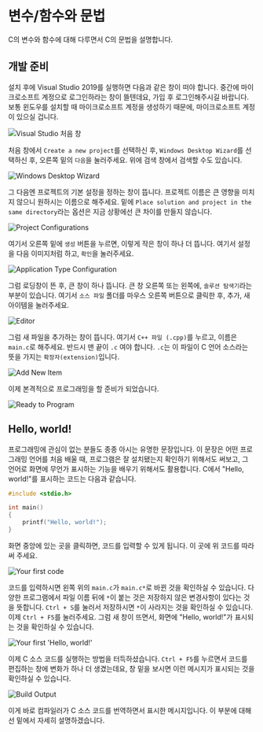 # 변수/함수와 문법

C의 변수와 함수에 대해 다루면서 C의 문법을 설명합니다.

## 개발 준비

설치 후에 Visual Studio 2019를 실행하면 다음과 같은 창이 떠야 합니다. 중간에 마이크로소프트 계정으로 로그인하라는 창이 뜰텐데요, 가입 후 로그인해주시길 바랍니다. 보통 윈도우를 설치할 때 마이크로소프트 계정을 생성하기 때문에, 마이크로소프트 계정이 있으실 겁니다.

![Visual Studio 처음 창](img/1.png "Visual Studio 처음 창")

처음 창에서 `Create a new project`를 선택하신 후, `Windows Desktop Wizard`를 선택하신 후, 오른쪽 밑의 `다음`을 눌러주세요. 위에 검색 창에서 검색할 수도 있습니다.

![Windows Desktop Wizard](img/2.png "Windows Desktop Wizard")

그 다음엔 프로젝트의 기본 설정을 정하는 창이 뜹니다. 프로젝트 이름은 큰 영향을 미치지 않으니 원하시는 이름으로 해주세요. 밑에 `Place solution and project in the same directory`라는 옵션은 지금 상황에선 큰 차이를 만들지 않습니다.

![Project Configurations](img/3.png "Project Configurations")

여기서 오른쪽 밑에 `생성` 버튼을 누르면, 이렇게 작은 창이 하나 더 뜹니다. 여기서 설정을 다음 이미지처럼 하고, `확인`을 눌러주세요.

![Application Type Configuration](img/4.png "Application Type Configuration")

그럼 로딩창이 뜬 후, 큰 창이 하나 뜹니다. 큰 창 오른쪽 또는 왼쪽에, `솔루션 탐색기`라는 부분이 있습니다. 여기서 `소스 파일` 폴더를 마우스 오른쪽 버튼으로 클릭한 후, 추가, 새 아이템을 눌러주세요.

![Editor](img/5.png "Editor")

그럼 새 파일을 추가하는 창이 뜹니다. 여기서 `C++ 파일 (.cpp)`를 누르고, 이름은 `main.c`로 해주세요. 반드시 맨 끝이 `.c` 여야 합니다. `.c`는 이 파일이 C 언어 소스라는 뜻을 가지는 `확장자(extension)`입니다.

![Add New Item](img/6.png "Add New Item")

이제 본격적으로 프로그래밍을 할 준비가 되었습니다.

![Ready to Program](img/7.png "Ready to Program")

## Hello, world!

프로그래밍에 관심이 없는 분들도 종종 아시는 유명한 문장입니다. 이 문장은 어떤 프로그래밍 언어를 처음 배울 때, 프로그램은 잘 설치됐는지 확인하기 위해서도 써보고, 그 언어로 화면에 무언가 표시하는 기능을 배우기 위해서도 활용합니다. C에서 "Hello, world!"를 표시하는 코드는 다음과 같습니다.
```c
#include <stdio.h>

int main()
{
    printf("Hello, world!");
}
```
화면 중앙에 있는 곳을 클릭하면, 코드를 입력할 수 있게 됩니다. 이 곳에 위 코드를 따라 써 주세요.

![Your first code](img/8.png "Your first code")

코드를 입력하시면 왼쪽 위의 `main.c`가 `main.c*`로 바뀐 것을 확인하실 수 있습니다. 다양한 프로그램에서 파일 이름 뒤에 `*`이 붙는 것은 저장하지 않은 변경사항이 있다는 것을 뜻합니다. `Ctrl + S`를 눌러서 저장하시면 `*`이 사라지는 것을 확인하실 수 있습니다. 이제 `Ctrl + F5`를 눌러주세요. 그럼 새 창이 뜨면서, 화면에 "Hello, world!"가 표시되는 것을 확인하실 수 있습니다.

![Your first 'Hello, world!'](img/9.png "Your first 'Hello, world!'")

이제 C 소스 코드를 실행하는 방법을 터득하셨습니다. `Ctrl + F5`를 누르면서 코드를 편집하는 창에 변화가 하나 더 생겼는데요, 창 밑을 보시면 이런 메시지가 표시되는 것을 확인하실 수 있습니다.

![Build Output](img/10.png "Build output")

이게 바로 컴파일러가 C 소스 코드를 번역하면서 표시한 메시지입니다. 이 부분에 대해선 밑에서 자세히 설명하겠습니다.